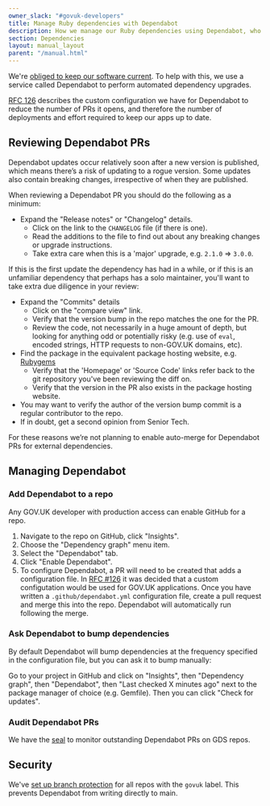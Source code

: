 ```yaml
---
owner_slack: "#govuk-developers"
title: Manage Ruby dependencies with Dependabot
description: How we manage our Ruby dependencies using Dependabot, who can merge PRs and security
section: Dependencies
layout: manual_layout
parent: "/manual.html"
---
```


We're [obliged to keep our software current](/manual/keeping-software-current.html). To help with this, we use a
service called Dependabot to perform automated dependency upgrades.

[RFC 126](https://github.com/alphagov/govuk-rfcs/blob/main/rfc-126-custom-configuration-for-dependabot.md) describes the custom configuration we have for Dependabot to reduce the
number of PRs it opens, and therefore the number of deployments and effort required to
keep our apps up to date.

## Reviewing Dependabot PRs

Dependabot updates occur relatively soon after a new version is published, which means
there’s a risk of updating to a rogue version. Some updates also contain breaking
changes, irrespective of when they are published.

When reviewing a Dependabot PR you should do the following as a minimum:

- Expand the "Release notes" or "Changelog" details.
  - Click on the link to the `CHANGELOG` file (if there is one).
  - Read the additions to the file to find out about any breaking changes or upgrade instructions.
  - Take extra care when this is a 'major' upgrade, e.g. `2.1.0` => `3.0.0`.

If this is the first update the dependency has had in a while, or if this is an unfamiliar dependency that perhaps has a solo maintainer, you'll want to take extra due diligence in your review:

- Expand the "Commits" details
  - Click on the "compare view" link.
  - Verify that the version bump in the repo matches the one for the PR.
  - Review the code, not necessarily in a huge amount of depth, but looking for anything odd or potentially risky (e.g. use of `eval`, encoded strings, HTTP requests to non-GOV.UK domains, etc).
- Find the package in the equivalent package hosting website, e.g. [Rubygems](https://rubygems.org/)
  - Verify that the 'Homepage' or 'Source Code' links refer back to the git repository you've been reviewing the diff on.
  - Verify that the version in the PR also exists in the package hosting website.
- You may want to verify the author of the version bump commit is a regular contributor to the repo.
- If in doubt, get a second opinion from Senior Tech.

For these reasons we’re not planning to enable auto-merge for Dependabot PRs for external dependencies.

## Managing Dependabot

### Add Dependabot to a repo

Any GOV.UK developer with production access can enable GitHub for a repo.

1. Navigate to the repo on GitHub, click "Insights".
1. Choose the "Dependency graph" menu item.
1. Select the "Dependabot" tab.
1. Click "Enable Dependabot".
1. To configure Dependabot, a PR will need to be created that adds a configuration file. In [RFC #126](https://github.com/alphagov/govuk-rfcs/blob/main/rfc-126-custom-configuration-for-dependabot.md#custom-configuration) it was decided that a custom configutation would be used for GOV.UK applications. Once you have written a `.github/dependabot.yml` configuration file, create a pull request and merge this into the repo. Dependabot will automatically run following the merge.

### Ask Dependabot to bump dependencies

By default Dependabot will bump dependencies at the frequency specified in the configuration file, but you can ask it to bump manually:

Go to your project in GitHub and click on "Insights", then "Dependency graph", then "Dependabot", then "Last checked X minutes ago" next to the package manager of choice (e.g. Gemfile). Then you can click "Check for updates".

### Audit Dependabot PRs

We have the [seal](/repos/seal.html) to monitor outstanding Dependabot PRs on GDS repos.

## Security

We've [set up branch protection](/manual/github.html) for all repos with the `govuk` label. This prevents Dependabot from writing directly to main.
